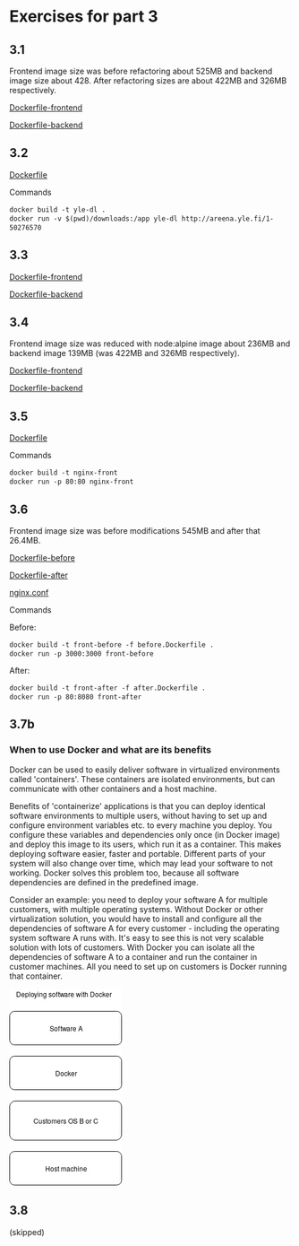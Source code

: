 # Exercises for part 3

## 3.1

Frontend image size was before refactoring about 525MB and backend image size about 428. After refactoring sizes are about 422MB and 326MB respectively.

[Dockerfile-frontend](https://github.com/MiguelSombrero/devopswithdocker/blob/master/part3/part3_1/frontend.Dockerfile)

[Dockerfile-backend](https://github.com/MiguelSombrero/devopswithdocker/blob/master/part3/part3_1/backend.Dockerfile)

## 3.2

[Dockerfile](https://github.com/MiguelSombrero/devopswithdocker/blob/master/part3/part3_2/Dockerfile)

Commands

    docker build -t yle-dl .
    docker run -v $(pwd)/downloads:/app yle-dl http://areena.yle.fi/1-50276570


## 3.3

[Dockerfile-frontend](https://github.com/MiguelSombrero/devopswithdocker/blob/master/part3/part3_3/frontend.Dockerfile)

[Dockerfile-backend](https://github.com/MiguelSombrero/devopswithdocker/blob/master/part3/part3_3/backend.Dockerfile)

## 3.4

Frontend image size was reduced with node:alpine image about 236MB and backend image 139MB (was 422MB and 326MB respectively).

[Dockerfile-frontend](https://github.com/MiguelSombrero/devopswithdocker/blob/master/part3/part3_4/frontend.Dockerfile)

[Dockerfile-backend](https://github.com/MiguelSombrero/devopswithdocker/blob/master/part3/part3_4/backend.Dockerfile)


## 3.5

[Dockerfile](https://github.com/MiguelSombrero/devopswithdocker/blob/master/part3/part3_5/Dockerfile)

Commands

    docker build -t nginx-front
    docker run -p 80:80 nginx-front

## 3.6

Frontend image size was before modifications 545MB and after that 26.4MB.

[Dockerfile-before](https://github.com/MiguelSombrero/devopswithdocker/blob/master/part3/part3_6/before.Dockerfile)

[Dockerfile-after](https://github.com/MiguelSombrero/devopswithdocker/blob/master/part3/part3_6/after.Dockerfile)

[nginx.conf](https://github.com/MiguelSombrero/devopswithdocker/blob/master/part3/part3_6/nginx.conf)

Commands

Before:

    docker build -t front-before -f before.Dockerfile .
    docker run -p 3000:3000 front-before

After:

    docker build -t front-after -f after.Dockerfile .
    docker run -p 80:8080 front-after

## 3.7b

### When to use Docker and what are its benefits

Docker can be used to easily deliver software in virtualized environments called 'containers'. These containers are isolated environments, but can communicate with other containers and a host machine.

Benefits of 'containerize' applications is that you can deploy identical software environments to multiple users, without having to set up and configure environment variables etc. to every machine you deploy. You configure these variables and dependencies only once (in Docker image) and deploy this image to its users, which run it as a container. This makes deploying software easier, faster and portable. Different parts of your system will also change over time, which may lead your software to not working. Docker solves this problem too, because all software dependencies are defined in the predefined image.

Consider an example: you need to deploy your software A for multiple customers, with multiple operating systems. Without Docker or other virtualization solution, you would have to install and configure all the dependencies of software A for every customer - including the operating system software A runs with. It's easy to see this is not very scalable solution with lots of customers. With Docker you can isolate all the dependencies of software A to a container and run the container in customer machines. All you need to set up on customers is Docker running that container.

![docker](https://github.com/MiguelSombrero/devopswithdocker/blob/master/part3/part3_7/docker.jpg)


## 3.8

(skipped)